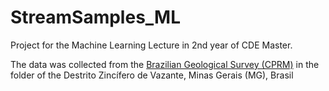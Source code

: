 # StreamSamples_ML

Project for the Machine Learning Lecture in 2nd year of CDE Master.

The data was collected from the [Brazilian Geological Survey (CPRM)](https://rigeo.cprm.gov.br/handle/doc/19397) in the folder of the Destrito Zincífero de Vazante, Minas Gerais (MG), Brasil
